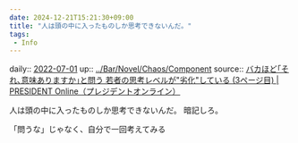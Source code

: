 ```yaml
---
date: 2024-12-21T15:21:30+09:00
title: "人は頭の中に入ったものしか思考できないんだ。"
tags:
 - Info
---
```


daily:: [2022-07-01](Daily_Note/2022-07-01.md)
up:: [../Bar/Novel/Chaos/Component](../Bar/Novel/Chaos/Component.md)
source:: [バカほど｢それ､意味ありますか｣と問う 若者の思考レベルが"劣化"している (3ページ目) | PRESIDENT Online（プレジデントオンライン）](https://president.jp/articles/-/23173?page=3)

人は頭の中に入ったものしか思考できないんだ。
暗記しろ。

「問うな」じゃなく、自分で一回考えてみる